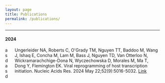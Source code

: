 ```yaml
---
layout: page
title: Publications
permalink: /publications/
---
```


***

#### 2024

<div class="container">
    <div class="columns">
  <div class="column is-one-fifth">asdasd</div>
  <div class="column">
Ungerleider NA, Roberts C, O'Grady TM, Nguyen TT, Baddoo M, Wang J, Ishaq E, Concha M, Lam M, Bass J, Nguyen TD, Van Otterloo N, Wickramarachchige-Dona N, Wyczechowska D, Morales M, Ma T, Dong Y, Flemington EK. Viral reprogramming of host transcription initiation. Nucleic Acids Res. 2024 May 22;52(9):5016-5032. <a href="https://academic.oup.com/nar/article/52/9/5016/7627474">Link</a>

  </div>
</div>

</div>
